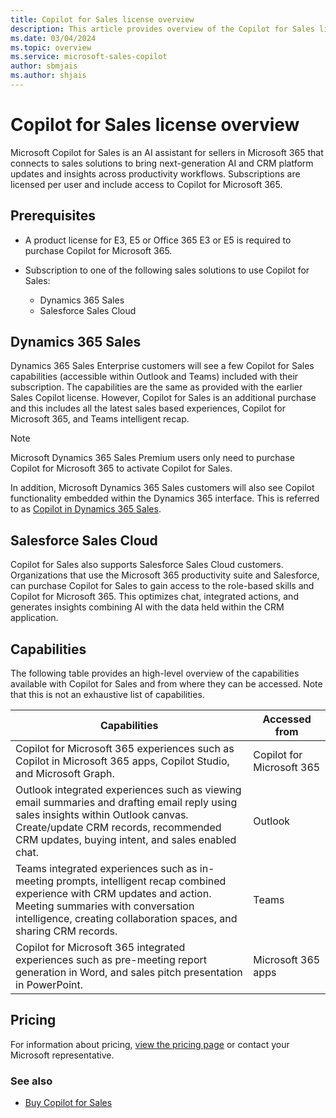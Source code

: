 ```yaml
---
title: Copilot for Sales license overview
description: This article provides overview of the Copilot for Sales license.
ms.date: 03/04/2024
ms.topic: overview
ms.service: microsoft-sales-copilot
author: sbmjais
ms.author: shjais
---
```


# Copilot for Sales license overview

Microsoft Copilot for Sales is an AI assistant for sellers in Microsoft 365 that connects to sales solutions to bring next-generation AI and CRM platform updates and insights across productivity workflows. Subscriptions are licensed per user and include access to Copilot for Microsoft 365.

## Prerequisites

- A product license for E3, E5 or Office 365 E3 or E5 is required to purchase Copilot for Microsoft 365. 

- Subscription to one of the following sales solutions to use Copilot for Sales:
  - Dynamics 365 Sales
  - Salesforce Sales Cloud

## Dynamics 365 Sales

Dynamics 365 Sales Enterprise customers will see a few Copilot for Sales capabilities (accessible within Outlook and Teams) included with their subscription. The capabilities are the same as provided with the earlier Sales Copilot license. However, Copilot for Sales is an additional purchase and this includes all the latest sales based experiences, Copilot for Microsoft 365, and Teams intelligent recap.

> [!NOTE]
> Microsoft Dynamics 365 Sales Premium users only need to purchase Copilot for Microsoft 365 to activate Copilot for Sales. 

In addition, Microsoft Dynamics 365 Sales customers will also see Copilot functionality embedded within the Dynamics 365 interface. This is referred to as [Copilot in Dynamics 365 Sales](/dynamics365/sales/copilot-overview). 

## Salesforce Sales Cloud

Copilot for Sales also supports Salesforce Sales Cloud customers. Organizations that use the Microsoft 365 productivity suite and Salesforce, can purchase Copilot for Sales to gain access to the role-based skills and Copilot for Microsoft 365. This optimizes chat, integrated actions, and generates insights combining AI with the data held within the CRM application.

## Capabilities

The following table provides an high-level overview of the capabilities available with Copilot for Sales and from where they can be accessed. Note that this is not an exhaustive list of capabilities.

|Capabilities|Accessed from|
|------------|-------------|
|Copilot for Microsoft 365 experiences such as Copilot in Microsoft 365 apps, Copilot Studio, and Microsoft Graph. |Copilot for Microsoft 365|
|Outlook integrated experiences such as viewing email summaries and drafting email reply using sales insights within Outlook canvas. <br> Create/update CRM records, recommended CRM updates, buying intent, and sales enabled chat.  |Outlook|
|Teams integrated experiences such as in-meeting prompts, intelligent recap combined experience with CRM updates and action. <br>Meeting summaries with conversation intelligence, creating collaboration spaces, and sharing CRM records. |Teams|
|Copilot for Microsoft 365 integrated experiences such as pre-meeting report generation in Word, and sales pitch presentation in PowerPoint. |Microsoft 365 apps|

## Pricing

For information about pricing, [view the pricing page](https://www.microsoft.com/ai/microsoft-sales-copilot#featuresandpricing) or contact your Microsoft representative.

### See also

- [Buy Copilot for Sales](buy-license.md)